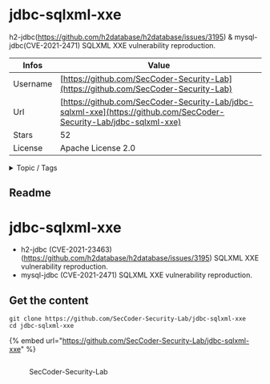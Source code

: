 # jdbc-sqlxml-xxe

h2-jdbc(https://github.com/h2database/h2database/issues/3195) & mysql-jdbc(CVE-2021-2471) SQLXML XXE vulnerability reproduction.

| Infos    | Value                                                              |
| -------- | -------------------------------------------------------------------|
| Username | [https://github.com/SecCoder-Security-Lab](https://github.com/SecCoder-Security-Lab) |
| Url      | [https://github.com/SecCoder-Security-Lab/jdbc-sqlxml-xxe](https://github.com/SecCoder-Security-Lab/jdbc-sqlxml-xxe)                                               |
| Stars    | 52                                                          |
| License  | Apache License 2.0                                                        |

<details>

<summary>Topic / Tags</summary>



</details>

## Readme

# jdbc-sqlxml-xxe
- h2-jdbc (CVE-2021-23463) (https://github.com/h2database/h2database/issues/3195) SQLXML XXE vulnerability reproduction. 
- mysql-jdbc (CVE-2021-2471) SQLXML XXE vulnerability reproduction.



## Get the content

```
git clone https://github.com/SecCoder-Security-Lab/jdbc-sqlxml-xxe
cd jdbc-sqlxml-xxe
```

{% embed url="https://github.com/SecCoder-Security-Lab/jdbc-sqlxml-xxe" %}

<figure><img src="https://avatars.githubusercontent.com/u/92973688?v=4" alt=""><figcaption><p>SecCoder-Security-Lab</p></figcaption></figure>
